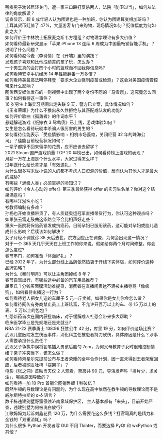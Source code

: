 残疾男子劝邻居轻关门，遭一家三口殴打反杀两人，法院「防卫过当」，如何从法律的角度解读？  
调查显示，超 6 成年轻人认为团建也是一种加班，你认为团建算变相加班吗？  
土耳其货币贬值了 47%，大量游客专门来购物，现场情况如何？贬值幅度为何如此之大？  
如何评价王中林院士拓展麦克斯韦方程组？对物理学理论有多大价值？  
如何看待最新研究显示「苹果 iPhone 13 连续 6 周成为中国最畅销智能手机」？说明了什么问题？  
如何看待赵今麦（李诗情）在《开端》里的演技？  
发现孩子喜欢和比他成绩差的孩子玩，怎么办？  
一个男生真的会打四个小时的篮球而不回我你信息吗?  
如何看待安卓手机经历 14 年性能翻番一万多倍？  
如何看待美最高法叫停拜登「要求大企业强制疫苗或检测」？这会对美国疫情管控带来什么影响？  
网传西安媒体发布的一则视频中出现了两个身份不同的「马雪娥」，这究竟怎么回事？如何看待这一事件？  
16 岁男生上海实习期间出走失联 9 天，警方已立案，具体情况如何？  
《王者荣耀》为什么不推出永久性拒绝与其匹配成队友的功能?  
如何评价歌曲《孤勇者》的作词水平？  
悬疑解谜游戏《纸嫁衣 3 鸳鸯债》已上线，游戏体验如何？  
女生是怎么看待玩剧本杀骗人很厉害的男生的？  
如何看待佳能表示「受疫情影响 + 相机市场萎缩，关闭经营 32 年的珠海公司」？佳能目前经营状况如何？  
一辈子都挣不回来留学的花费，应不应该去留学？  
2021 Steam 国产游戏销量 TOP 20 年榜已出，如何看待榜上游戏的表现？  
月薪一万在上海是个什么水平，大家过得怎么样？  
过年送什么给长辈才是「有效送礼」？  
为什么很多写末世小说的人的都不考虑人口资源的价值，反而认为其他人才是最大的威胁?  
有哪些「满级人类」必须掌握的冷知识？  
如何评价《令人心动的 offer》第三季最终获得 offer 的实习生名单？你对这个结果满意吗？  
有哪些江浙名小吃？  
考教师编制有多难？  
孙杨也开始直播带货了，有人质疑奥运冠军直播带货行为，你认可这种观点吗？  
如果张云雷走鼓曲这条路会不会比相声好走些？  
重庆一医院将保胎药错发成抗癌药，目前孕妇已服用该药，这可能对孕妇或胎儿造成什么影响？后续该如何解决？  
女子月经不调就诊 38 天后去世，院方回应正在调查，为何会出现这一情况？  
对于一个 365 天几乎天天在上班工作的你来说，假如给你两个月时间修整，你会怎么度过?  
春节串门，如何准备「体面好礼」？  
已经 2022 年了，为什么部分线上品牌依然热衷于开线下实体店，如何评价这种品牌策略？  
为什么《秦时明月》可以让主角团掉线 8 年？  
春节自驾出行，有哪些途中必备的汽车用品推荐？  
屈臣氏 1 分钱买面膜活动难提货，消费者在直播间表达不满被主播辱骂「像疯狗」，如何看待主播这一行为？  
如何看待老人把女儿送的车厘子 5 元一斤卖掉，如果你是女儿你会怎么做？  
如何看待网传有券商禁止员工上班炫富，不允许开百万以上的车、带 15 万以上的表、 5 万以上的包包？  
社恐新药首次在国内获批临床，对于缓解成人社恐会带来多大帮助？  
临床医学毕业是先规培还是先就业?  
NBA 21-22 赛季勇士 138:96 狂胜公牛 42 分，库里 19 分，如何评价这场比赛？  
武汉儿童医院发生伤医事件，消化科主任被患者持刀砍伤，具体原因是什么？涉事人需要承担什么责任？  
武汉父子争执中误将铅笔插入男孩后脑勺 7cm，为何父母教育子女时很难控制情绪？亲子冲突当下，该怎么做？  
如何看待鸿星尔克提前公布与王者荣耀的全年合作计划，因一直未得到王者荣耀回应，后者被网友吐槽「摆架子」？  
电影《张之洞》首映当天仅 2 人观看，票房共 90 元，导演发声称「排片少，求关注」，哪些原因导致的？  
如何看待一加 10 Pro 首销全网销售额 1 秒破亿？  
既然牛顿的导数理论是有问题的，为什么现在高中依然在教牛顿的导数理论而不是威尔斯特拉斯的 ε-δ 语言？  
数千栋违建别墅野蛮侵蚀济南泉域保护区， 主人基本都有「来头」，目前开始严查，违建别墅为何被洗白放行?  
江歌妈妈为起诉刘鑫花费 120 万，为什么需要花这么多钱？打官司真的是精力和金钱的「双重消耗」吗？  
为什么很多 Python 开发者写 GUI 不用 Tkinter，而要选择 PyQt 和 wxPython 或其他？  
